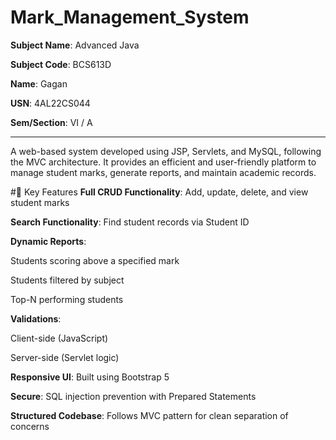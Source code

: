 # Mark_Management_System

**Subject Name**: Advanced Java

**Subject Code**: BCS613D

**Name**: Gagan

**USN**: 4AL22CS044

**Sem/Section**: VI / A

---
A web-based system developed using JSP, Servlets, and MySQL, following the MVC architecture. It provides an efficient and user-friendly platform to manage student marks, generate reports, and maintain academic records.

#🚀 Key Features
**Full CRUD Functionality**: Add, update, delete, and view student marks

**Search Functionality**: Find student records via Student ID

**Dynamic Reports**:

Students scoring above a specified mark

Students filtered by subject

Top-N performing students

**Validations**:

Client-side (JavaScript)

Server-side (Servlet logic)

**Responsive UI**: Built using Bootstrap 5

**Secure**: SQL injection prevention with Prepared Statements

**Structured Codebase**: Follows MVC pattern for clean separation of concerns


